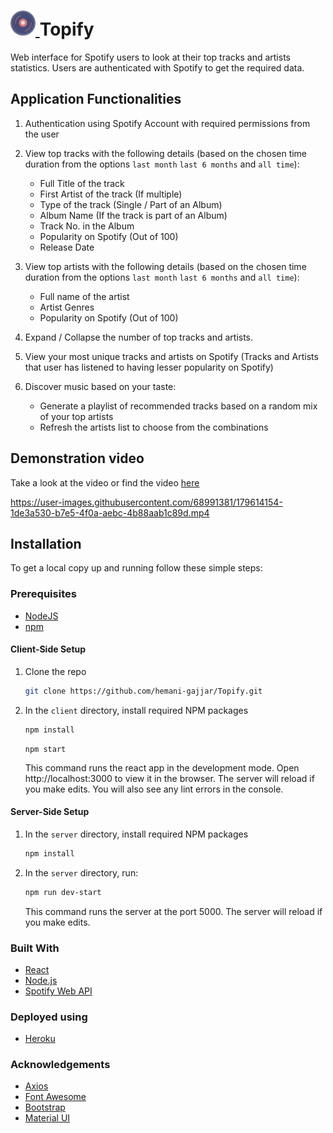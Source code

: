  <h1> <a href="https://topify-web.herokuapp.com/">
    <img src="https://github.com/hemani-gajjar/Topify/blob/master/client/public/topify-logo.svg" alt="Logo" width="40" height="40">
  </a> Topify</h1>
  <p>
      Web interface for Spotify users to look at their top tracks and artists statistics. Users are authenticated with Spotify to get the required data.
  </p>

## Application Functionalities

1. Authentication using Spotify Account with required permissions from the user
2. View top tracks with the following details (based on the chosen time duration from the options `last month` `last 6 months` and `all time`):

   - Full Title of the track
   - First Artist of the track (If multiple)
   - Type of the track (Single / Part of an Album)
   - Album Name (If the track is part of an Album)
   - Track No. in the Album
   - Popularity on Spotify (Out of 100)
   - Release Date

3. View top artists with the following details (based on the chosen time duration from the options `last month` `last 6 months` and `all time`):

   - Full name of the artist
   - Artist Genres
   - Popularity on Spotify (Out of 100)

4. Expand / Collapse the number of top tracks and artists.<br/>
5. View your most unique tracks and artists on Spotify (Tracks and Artists that user has listened to having lesser popularity on Spotify)
6. Discover music based on your taste:

   - Generate a playlist of recommended tracks based on a random mix of your top artists
   - Refresh the artists list to choose from the combinations

## Demonstration video

Take a look at the video or find the video [here](https://github.com/hemani-gajjar/Topify/tree/master/client/public/Videos)

https://user-images.githubusercontent.com/68991381/179614154-1de3a530-b7e5-4f0a-aebc-4b88aab1c89d.mp4

## Installation

To get a local copy up and running follow these simple steps:

### Prerequisites

- [NodeJS](https://nodejs.org/en/)
- [npm](https://docs.npmjs.com/cli/v8/configuring-npm/install)

#### Client-Side Setup

1. Clone the repo

   ```sh
   git clone https://github.com/hemani-gajjar/Topify.git

   ```

2. In the `client` directory, install required NPM packages

   ```sh
   npm install
   ```

   ```
   npm start
   ```

   This command runs the react app in the development mode. Open http://localhost:3000 to view it in the browser. The server will reload if you make edits. You will also see any lint errors in the console.

#### Server-Side Setup

1. In the `server` directory, install required NPM packages
   ```sh
   npm install
   ```
2. In the `server` directory, run:

   ```sh
   npm run dev-start
   ```

   This command runs the server at the port 5000. The server will reload if you make edits.

### Built With

- [React](https://reactjs.org/)
- [Node.js](https://nodejs.dev/)
- [Spotify Web API](https://developer.spotify.com/documentation/web-api/)

### Deployed using

- [Heroku](https://www.heroku.com/home)

### Acknowledgements

- [Axios](https://axios-http.com/docs/intro)
- [Font Awesome](https://fontawesome.com/)
- [Bootstrap](https://getbootstrap.com/)
- [Material UI](https://mui.com/)
